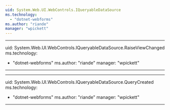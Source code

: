 ```yaml
---
uid: System.Web.UI.WebControls.IQueryableDataSource
ms.technology: 
  - "dotnet-webforms"
ms.author: "riande"
manager: "wpickett"
---
```


---
uid: System.Web.UI.WebControls.IQueryableDataSource.RaiseViewChanged
ms.technology: 
  - "dotnet-webforms"
ms.author: "riande"
manager: "wpickett"
---

---
uid: System.Web.UI.WebControls.IQueryableDataSource.QueryCreated
ms.technology: 
  - "dotnet-webforms"
ms.author: "riande"
manager: "wpickett"
---
